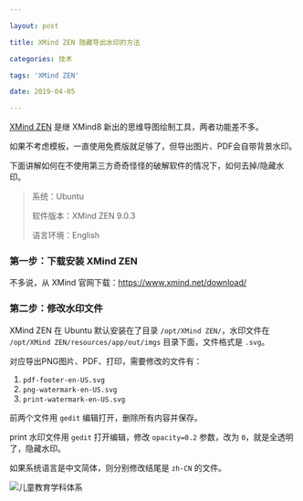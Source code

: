 ```yaml
---

layout: post

title: XMind ZEN 隐藏导出水印的方法

categories: 技术

tags: 'XMind ZEN'

date: 2019-04-05

---
```


[XMind ZEN](https://www.xmind.net) 是继 XMind8 新出的思维导图绘制工具，两者功能差不多。

如果不考虑模板，一直使用免费版就足够了，但导出图片、PDF会自带背景水印。

下面讲解如何在不使用第三方奇奇怪怪的破解软件的情况下，如何去掉/隐藏水印。

> 系统：Ubuntu
>
> 软件版本：XMind ZEN 9.0.3
>
> 语言环境：English

### 第一步：下载安装 XMind ZEN

不多说，从 XMind 官网下载：https://www.xmind.net/download/

### 第二步：修改水印文件

XMind ZEN 在 Ubuntu 默认安装在了目录 `/opt/XMind ZEN/`，水印文件在 `/opt/XMind ZEN/resources/app/out/imgs` 目录下面，文件格式是 `.svg`。

对应导出PNG图片、PDF、打印，需要修改的文件有：

1. `pdf-footer-en-US.svg`
2.  `png-watermark-en-US.svg`
3. `print-watermark-en-US.svg`

前两个文件用 `gedit` 编辑打开，删除所有内容并保存。

print 水印文件用 `gedit` 打开编辑，修改 `opacity=0.2` 参数，改为 `0`，就是全透明了，隐藏水印。

如果系统语言是中文简体，则分别修改结尾是 `zh-CN` 的文件。

![儿童教育学科体系](https://i.loli.net/2019/04/05/5ca74f8a553fd.png)
